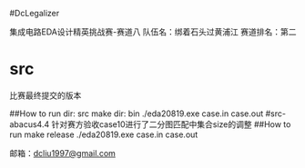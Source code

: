 #DcLegalizer

集成电路EDA设计精英挑战赛-赛道八
队伍名：绑着石头过黄浦江
赛道排名：第二

# src 

比赛最终提交的版本

  ##How to run
    dir: src
    make
    dir: bin
    ./eda20819.exe case.in case.out
#src-abacus4.4
  针对赛方验收case10进行了二分图匹配中集合size的调整
  ##How to run
    make release
    ./eda20819.exe case.in case.out

  

邮箱：dcliu1997@gmail.com
